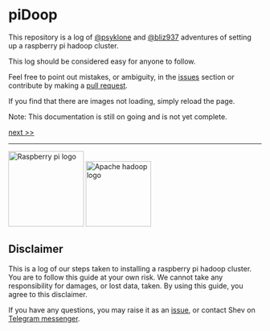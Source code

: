 # piDoop

This repository is a log of [@psyklone](https://github.com/psyklone) and [@bliz937](https://github.com/bliz937) adventures of setting up a raspberry pi hadoop cluster.

This log should be considered easy for anyone to follow.

Feel free to point out mistakes, or ambiguity, in the [issues](https://github.com/bliz937/piDoop/issues/new) section or contribute by making a [pull request](https://guides.github.com/activities/forking).

If you find that there are images not loading, simply reload the page.

Note: This documentation is still on going and is not yet complete.

[next >>](https://github.com/bliz937/piDoop/blob/master/0%20-%20Requirements/README.md#minimum-requirements)

---

<img src="https://upload.wikimedia.org/wikipedia/en/thumb/c/cb/Raspberry_Pi_Logo.svg/810px-Raspberry_Pi_Logo.svg.png" alt="Raspberry pi logo" width="150px" />  <img src="https://upload.wikimedia.org/wikipedia/commons/0/0e/Hadoop_logo.svg" alt="Apache hadoop logo" height="130px" />

## Disclaimer

This is a log of our steps taken to installing a raspberry pi hadoop cluster. You are to follow this guide at your own risk. We cannot take any responsibility for damages, or lost data, taken. By using this guide, you agree to this disclaimer.

If you have any questions, you may raise it as an [issue](https://github.com/bliz937/piDoop/issues/new), or contact Shev on [Telegram messenger](https://web.telegram.org/#/im?p=@bliz937).
